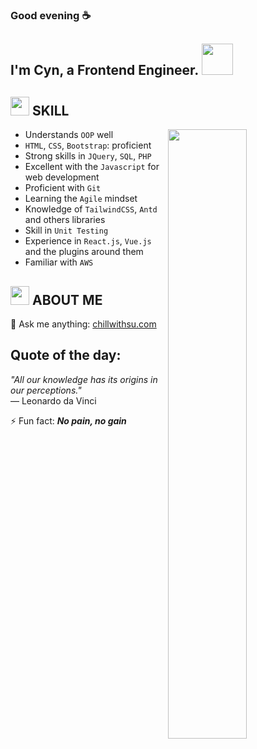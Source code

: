 ### Good evening ☕
<h2>I'm Cyn, a Frontend Engineer. <img src="https://media.giphy.com/media/mGcNjsfWAjY5AEZNw6/giphy.gif" width="50"></h2>

## <img src="https://emojis.slackmojis.com/emojis/images/1588315024/8823/hyperkitty.gif?1588315024" width="30" /> SKILL
<a href="https://metrics.lecoq.io/ouuan?template=classic"><img align="right" width="50%" src="https://github-readme-stats.vercel.app/api?username=Kenini1805&show_icons=true&theme=synthwave"></a>

- Understands <code>OOP</code> well
- <code>HTML</code>, <code>CSS</code>, <code>Bootstrap</code>: proficient
- Strong skills in <code>JQuery</code>, <code>SQL</code>, <code>PHP</code>
- Excellent with the <code>Javascript</code> for web development
- Proficient with <code>Git</code>
- Learning the <code>Agile</code> mindset
- Knowledge of <code>TailwindCSS</code>, <code>Antd</code> and others libraries
- Skill in <code>Unit Testing</code>
- Experience in <code>React.js</code>, <code>Vue.js</code> and the plugins around them
- Familiar with <code>AWS</code>



## <img src="https://i.imgur.com/g4uAchW.gif" width="30" /> ABOUT ME
💬 Ask me anything: <a href="https://chillwithsu.com/">chillwithsu.com</a>
## Quote of the day:
<em>&quot;All our knowledge has its origins in our perceptions.&quot;</em> <br>
— Leonardo da Vinci

⚡ Fun fact: <em><strong>No pain, no gain</strong></em>

